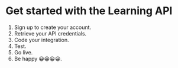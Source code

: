 # Get started with the Learning API

1. Sign up to create your account.
2. Retrieve your API credentials.
3. Code your integration.
4. Test.
5. Go live.
6. Be happy 😀😀😀😀.